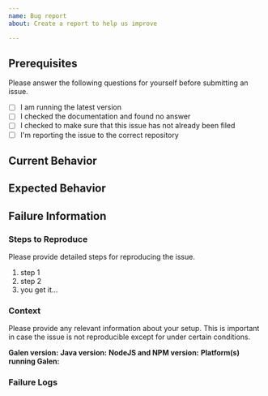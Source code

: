 ```yaml
---
name: Bug report
about: Create a report to help us improve

---
```


## Prerequisites

Please answer the following questions for yourself before submitting an issue.

- [ ] I am running the latest version
- [ ] I checked the documentation and found no answer
- [ ] I checked to make sure that this issue has not already been filed
- [ ] I'm reporting the issue to the correct repository

## Current Behavior

<!-- What is the current behavior? -->

## Expected Behavior

<!-- Please describe the behavior you are expecting -->

## Failure Information

<!-- Please help provide information about the failure if this is a bug. If it is not a bug, please remove the rest of this template. -->

### Steps to Reproduce

Please provide detailed steps for reproducing the issue.

1. step 1
2. step 2
3. you get it...


### Context

Please provide any relevant information about your setup. This is important in case the issue is not reproducible except for under certain conditions.

**Galen version:**
**Java version:**
**NodeJS and NPM version:**
**Platform(s) running Galen:**

### Failure Logs
```

```
